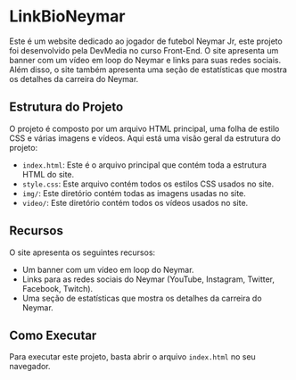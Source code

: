 # LinkBioNeymar

Este é um website dedicado ao jogador de futebol Neymar Jr, este projeto foi desenvolvido pela DevMedia no curso Front-End.
O site apresenta um banner com um vídeo em loop do Neymar e links para suas redes sociais. Além disso, o site também apresenta uma seção de estatísticas que mostra os detalhes da carreira do Neymar.

## Estrutura do Projeto

O projeto é composto por um arquivo HTML principal, uma folha de estilo CSS e várias imagens e vídeos. Aqui está uma visão geral da estrutura do projeto:

- `index.html`: Este é o arquivo principal que contém toda a estrutura HTML do site.
- `style.css`: Este arquivo contém todos os estilos CSS usados no site.
- `img/`: Este diretório contém todas as imagens usadas no site.
- `video/`: Este diretório contém todos os vídeos usados no site.

## Recursos

O site apresenta os seguintes recursos:

- Um banner com um vídeo em loop do Neymar.
- Links para as redes sociais do Neymar (YouTube, Instagram, Twitter, Facebook, Twitch).
- Uma seção de estatísticas que mostra os detalhes da carreira do Neymar.

## Como Executar

Para executar este projeto, basta abrir o arquivo `index.html` no seu navegador.
